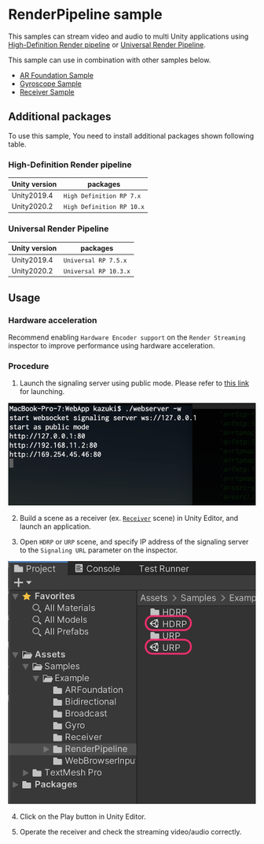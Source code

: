# RenderPipeline sample

This samples can stream video and audio to multi Unity applications using [High-Definition Render pipeline](https://docs.unity3d.com/Packages/com.unity.render-pipelines.universal@latest) or [Universal Render Pipeline](https://docs.unity3d.com/Packages/com.unity.render-pipelines.universal@latest).

This sample can use in combination with other samples below.

- [AR Foundation Sample](sample-arfoundation.md)
- [Gyroscope Sample](sample-gyroscope.md)
- [Receiver Sample](sample-receiver.md)

## Additional packages

To use this sample, You need to install additional packages shown following table.

### High-Definition Render pipeline

| Unity version | packages |
| ------------- | -------- |
| Unity2019.4   | `High Definition RP 7.x` |
| Unity2020.2   | `High Definition RP 10.x` |

### Universal Render Pipeline

| Unity version | packages |
| ------------- | -------- |
| Unity2019.4   | `Universal RP 7.5.x` |
| Unity2020.2   | `Universal RP 10.3.x` |

## Usage

### Hardware acceleration 

Recommend enabling `Hardware Encoder support` on the `Render Streaming` inspector to improve performance using hardware acceleration.

### Procedure

1. Launch the signaling server using public mode. Please refer to [this link](webapp.md) for launching.

![Launch web server](images/launch_webserver_public_mode.png)

2. Build a scene as a receiver (ex. [`Receiver`](sample-receiver.md) scene) in Unity Editor, and launch an application.

3. Open `HDRP` or `URP` scene, and specify IP address of the signaling server to the `Signaling URL` parameter on the inspector.

![Open Render Pipeline scene](images/open_renderpipeline_scene.png)

4. Click on the Play button in Unity Editor.

5. Operate the receiver and check the streaming video/audio correctly.
